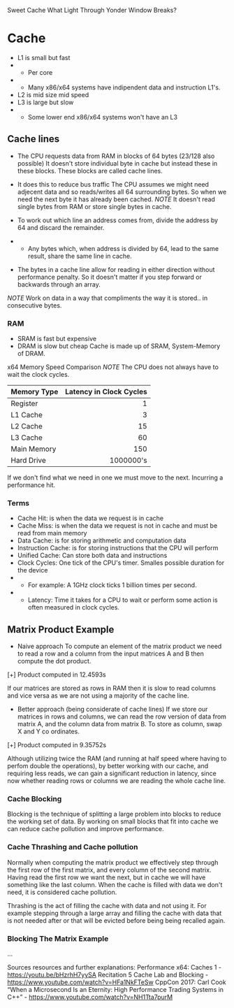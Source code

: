 Sweet Cache What Light Through Yonder Window Breaks?

# Cache
- L1 is small but fast
- - Per core
- - Many x86/x64 systems have indipendent data and instruction L1's.
- L2 is mid size mid speed
- L3 is large but slow
- - Some lower end x86/x64 systems won't have an L3

## Cache lines
- The CPU requests data from RAM in blocks of 64 bytes (23/128 also possible)
It doesn't store individual byte in cache but instead these in these blocks. These blocks are called cache lines. 
- It does this to reduce bus traffic
The CPU assumes we might need adjecent data and so reads/writes all 64 surrounding bytes. So when we need the next byte it has already been cached.
*NOTE* It doesn't read single bytes from RAM or store single bytes in cache.

- To work out which line an address comes from, divide the address by 64 and discard the remainder.
- - Any bytes which, when address is divided by 64, lead to the same result, share the same line in cache.

- The bytes in a cache line allow for reading in either direction without performance penalty.
So it doesn't matter if you step forward or backwards through an array.

*NOTE* Work on data in a way that compliments the way it is stored.. in consecutive bytes.

### RAM
- SRAM is fast but expensive
- DRAM is slow but cheap
Cache is made up of SRAM, System-Memory of DRAM.

x64 Memory Speed Comparison
*NOTE* The CPU does not always have to wait the clock cycles.

| Memory Type | Latency in Clock Cycles |
|:------------|------------------------:|
| Register    | 1                       |
| L1 Cache    | 3                       |
| L2 Cache    | 15                      |
| L3 Cache    | 60                      |
| Main Memory | 150                     |
| Hard Drive  | 1000000's               |

If we don't find what we need in one we must move to the next. Incurring a performance hit.

### Terms
- Cache Hit: is when the data we request is in cache
- Cache Miss: is when the data we request is not in cache and must be read from main memory
- Data Cache: is for storing arithmetic and computation data
- Instruction Cache: is for storing instructions that the CPU will perform
- Unified Cache: Can store both data and instructions
- Clock Cycles: One tick of the CPU's timer. Smalles possible duration for the device
- - For example: A 1GHz clock ticks 1 billion times per second.
- - Latency: Time it takes for a CPU to wait or perform some action is often measured in clock cycles.

## Matrix Product Example

- Naive approach 
To compute an element of the matrix product we need to read a row and a column from the input matrices A and B then compute the dot product.

[+] Product computed in 12.4593s

If our matrices are stored as rows in RAM then it is slow to read columns and vice versa as we are not using a majority of the cache line.

- Better approach (being considerate of cache lines)
If we store our matrices in rows and columns, we can read the row version of data from matrix A, and the column data from matrix B.
To store as column, swap X and Y co ordinates.

[+] Product computed in 9.35752s

Although utilizing twice the RAM (and running at half speed where having to perfom double the operations), by better working with our cache, and requiring less reads, we can gain a significant reduction in latency, since now whether reading rows or columns we are reading the whole cache line.

### Cache Blocking

Blocking is the technique of splitting a large problem into blocks to reduce the working set of data.
By working on small blocks that fit into cache we can reduce cache pollution and improve performance.

### Cache Thrashing and Cache pollution

Normally when computing the matrix product we effectively step through the first row of the first matrix, and every column of the second matrix.
Having read the first row we want the next, but in cache we will have something like the last column. 
When the cache is filled with data we don't need, it is considered cache pollution.

Thrashing is the act of filling the cache with data and not using it. For example stepping through a large array and filling the cache with data that is not needed after or that will be evicted before being being recalled again.


### Blocking The Matrix Example
...




Sources resources and further explanations:
Performance x64: Caches 1 - https://youtu.be/bHzrhH7yySA
Recitation 5 Cache Lab and Blocking - https://www.youtube.com/watch?v=HFa1NkFTeSw
CppCon 2017: Carl Cook “When a Microsecond Is an Eternity: High Performance Trading Systems in C++” - https://www.youtube.com/watch?v=NH1Tta7purM
